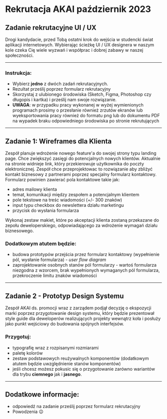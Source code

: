 # Rekrutacja AKAI październik 2023
## Zadanie rekrutacyjne UI / UX 
Drogi kandydacie, przed Tobą ostatni krok do wejścia w studencki świat aplikacji internetowych. Wybierając ścieżkę UI / UX designera w naszym kole czeka Cię wiele wyzwań i współprac i dobrej zabawy w naszej społeczności. 

---

### Instrukcja:
- Wybierz **jedno** z dwóch zadań rekrutacyjnych.
- Rezultat prześlij poprzez formularz rekrutacyjny
- Skorzystaj z ulubionego środowiska (Sketch, Figma, Photoshop czy długopis i kartka) i prześlij nam swoje rozwiązanie.
- **UWAGA**: w przypadku pracy wykonanej w wyżej wymienionych programach prosimy o przesłanie również zrzutów ekranów lub wyeksportowania pracy również do formatu png lub do dokumentu PDF na wypadek braku odpowiedniego środowiska po stronie rekrutujących

---

## Zadanie 1: Wireframes dla Klienta
Zespół planuje wdrożenie nowego feature'a do swojej strony typu landing page. Chce zwiększyć zasięgi do potencjalnych nowych klientów. Aktualnie na stronie widnieje link, który przekierowuje użytkownika do poczty elektronicznej. Zespół chce przeprojektowac to rozwiązanie aby zbliżyć kontakt biznesowy z partnerami poprzez specjalny formularz kontaktowy.
Formularz powinien zawierać pola kontaktowe takie jak:
- adres mailowy klienta
- temat, komunikacji między zespołem a potencjalnym klientem
- pole tekstowe na treśc wiadomości (+/- 300 znaków)
- input typu checkbox do newslettera działu marketingu
- przycisk do wysłania formularza

Wykonaj zestaw makiet, które po akceptacji klienta zostaną przekazane do zepołu deweloperskiego, odpowiadającego za wdrożenie wymagań działu biznesowego.
### Dodatkowym atutem będzie:
- budowa prototypów przejścia przez formularz kontaktowy (wypełnienie pól, wysłanie formularza) - *user flow diagram*
- zaprojektowanie osobnych stanów pól formularzy - wartoś formularza niezgodna z wzorcem, brak wypełnionych wymaganych pól formularza, przekroczenie limitu znaków wiadomości

---

## Zadanie 2 - Prototyp Design Systemu
Zespół AKAI ds. promocji wraz z zarządem podjął decyzję o ekspozycji marki poprzez przygotowanie design systemu, który będzie prezentował style guide dla deweloperów realizujących projekty wewnątrz koła i posłuży jako punkt wejściowy do budowania spójnych interfejsów.
### Przygotuj:
- typografię wraz z rozpisanymi rozmiarami
- paletę kolorów
- zestaw podstawowych reużywalnych komponentów (dodatkowym atutem będzie uwzględnienie stanów komponentów)
- jeśli chcesz możesz pokusic się o przygotowanie zarówno wariantów dla trybu **ciemnego** jak i **jasnego**.

---
## Dodatkowe informacje:
- odpowiedź na zadanie prześlij poprzez formularz rekrutacyjny
- Powodzenia 😉